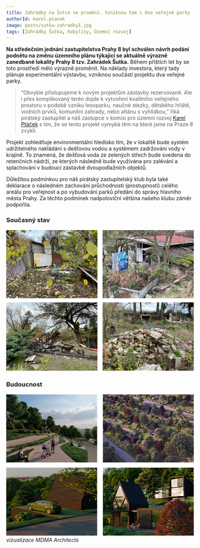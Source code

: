 ```yaml
---
title: Zahrádky na Šutce se promění. Vzniknou tam i dva veřejné parky
authorId: karel.ptacek
image: posts/sutka-zahradky1.jpg
tags: [Zahrádky Šutka, Kobylisy, Územní rozvoj]
---
```


**Na středečním jednání zastupitelstva Prahy 8 byl schválen návrh podání podnětu na změnu územního plánu týkající se aktuálně výrazně zanedbané lokality Prahy 8 tzv. Zahrádek Šutka.** Během příštích let by se toto prostředí mělo výrazně proměnit. Na náklady investora, který tady plánuje experimentální výstavbu, vzniknou součástí projektu dva veřejné parky.

> “Obvykle přistupujeme k novým projektům zástavby rezervovaně. Ale i přes komplikovaný terén dojde k vytvoření kvalitního veřejného prostoru v podobě vzniku lesoparku, naučné stezky, dětského hřiště, vodních prvků, komunitní zahrady, nebo altánu s vyhlídkou,” říká pirátský zastupitel a náš zástupce v komisi pro územní rozvoj [Karel Ptáček](https://praha8.pirati.cz/lide/karel-ptacek.html) s tím, že se tento projekt vymyká těm na které jsme na Praze 8 zvyklí.

Projekt zohledňuje environmentální hledisko tím, že v lokalitě bude systém udržitelného nakládání s dešťovou vodou a systémem zadržování vody v krajině. To znamená, že dešťová voda ze zelených střech bude svedena do retenčních nádrží, ze kterých následně bude využívána pro zalévání a splachování v budoucí zástavbě dvoupodlažních objektů.

Důležitou podmínkou pro náš pirátský zastupitelský klub byla také deklarace o následném zachování průchodnosti (prostupnosti) celého areálu pro veřejnost a po vybudování parků předání do správy hlavního města Prahy. Za těchto podmínek nadpoloviční většina našeho klubu záměr podpořila.

### Současný stav
![Současný stav](/assets/img/posts/sutka-zahradky3.jpg)

### Budoucnost
![Vizualizace](/assets/img/posts/sutka-zahradky5.jpg)
*vizualizace MDMA Architects*

